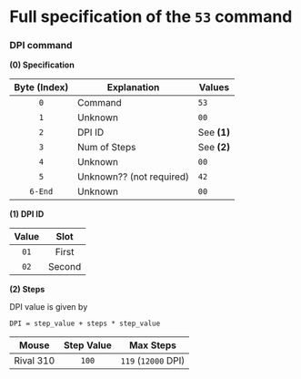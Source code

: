 # Full specification of the `53` command
### DPI command

**(0) Specification**

Byte (Index) | Explanation | Values
:---: | --- | ---
`0` | Command | `53`
`1` | Unknown | `00`
`2` | DPI ID | See **(1)**
`3` | Num of Steps | See **(2)**
`4` | Unknown | `00`
`5` | Unknown?? (not required) | `42`
`6-End` | Unknown | `00`

**(1) DPI ID**

Value | Slot
:---: | :---:
`01` | First
`02` | Second

**(2) Steps**

DPI value is given by
```
DPI = step_value + steps * step_value
```

Mouse | Step Value | Max Steps
--- | :---: | :---:
Rival 310 | `100` | `119` (`12000` DPI)

